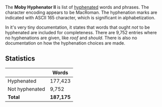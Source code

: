 The **Moby Hyphenator II** is list of [hyphenated](https://en.wikipedia.org/wiki/Hyphenation_algorithm "Hyphenation algorithm") words and phrases.  The character encoding appears to be MacRoman. The hyphenation marks are indicated with ASCII 165 character, which is significant in alphabetization.

In it's very tiny documentation, it states that words that ought *not* to be hyphenated are included for completeness. There are 9,752 entries where no hyphenations are given, like *roof* and *should*. There is also no documentation on how the hyphenation choices are made.

## Statistics
|  | Words |
|--|--|
| Hyphenated | 177,423 |
| Not hyphenated| 9,752 |
| **Total** | **187,175** |

